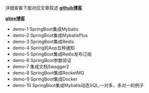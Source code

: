 详细查看下面对应文章叙述
[**github博客**](https://chenluby.github.io/)

[**gitee博客**](https://code-inn.gitee.io/)

- demo-1  SpringBoot集成Mybatis
- demo-2  SpringBoot集成MybatisPlus
- demo-3  SpringBoot集成Redis
- demo-4  Spring的Aop五种通知
- demo-5  SpringBoot集成Redis发布订阅
- demo-6  SpringBoot参数验证
- demo-7  集成文档Swagger2
- demo-8  SpringBoot集成RocketMQ
- demo-9  SpringBoot集成Docker
- demo-10 SpringBoot集成Mybatis动态SQL,一对多，多对一的例子